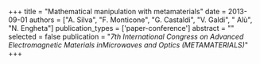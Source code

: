 +++
title = "Mathematical manipulation with metamaterials"
date = 2013-09-01
authors = ["A. Silva", "F. Monticone", "G. Castaldi", "V. Galdi", " Alù", "N. Engheta"]
publication_types = ['paper-conference']
abstract = ""
selected = false
publication = "*7th International Congress on Advanced Electromagnetic Materials inMicrowaves and Optics (METAMATERIALS)*"
+++

